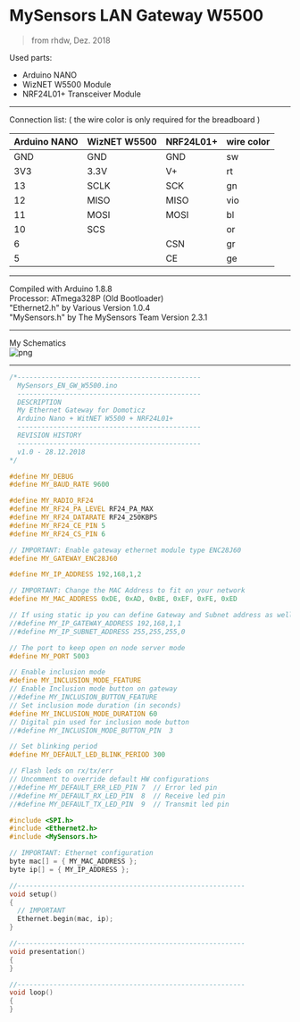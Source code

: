 # MySensors LAN Gateway W5500
> from rhdw, Dez. 2018

Used parts:
* Arduino NANO
* WizNET W5500 Module
* NRF24L01+ Transceiver Module
***

Connection list:
( the wire color is only required for the breadboard )

| Arduino NANO | WizNET W5500 | NRF24L01+ | wire color |
| ----- | ----- | ----- | ----- |
| GND | GND | GND | sw |
| 3V3 | 3.3V | V+ | rt |
| 13 | SCLK | SCK | gn |
| 12 | MISO | MISO | vio | bl | or |
| 11 | MOSI | MOSI | bl | or |
| 10 | SCS |  | or |
| 6 |  | CSN | gr |
| 5 |  | CE | ge 
***

Compiled with Arduino 1.8.8  
Processor: ATmega328P (Old Bootloader)  
"Ethernet2.h" by Various Version 1.0.4  
"MySensors.h" by The MySensors Team Version 2.3.1
***

My Schematics  
![png](https://user-images.githubusercontent.com/21333959/50541348-0c468100-0ba4-11e9-853b-54b6de234a19.png)
***

```ino
/*----------------------------------------------
  MySensors_EN_GW_W5500.ino
  ----------------------------------------------
  DESCRIPTION
  My Ethernet Gateway for Domoticz
  Arduino Nano + WitNET W5500 + NRF24L01+
  ----------------------------------------------
  REVISION HISTORY
  ----------------------------------------------
  v1.0 - 28.12.2018
*/

#define MY_DEBUG
#define MY_BAUD_RATE 9600

#define MY_RADIO_RF24
#define MY_RF24_PA_LEVEL RF24_PA_MAX
#define MY_RF24_DATARATE RF24_250KBPS
#define MY_RF24_CE_PIN 5
#define MY_RF24_CS_PIN 6

// IMPORTANT: Enable gateway ethernet module type ENC28J60
#define MY_GATEWAY_ENC28J60

#define MY_IP_ADDRESS 192,168,1,2

// IMPORTANT: Change the MAC Address to fit on your network
#define MY_MAC_ADDRESS 0xDE, 0xAD, 0xBE, 0xEF, 0xFE, 0xED

// If using static ip you can define Gateway and Subnet address as well
//#define MY_IP_GATEWAY_ADDRESS 192,168,1,1
//#define MY_IP_SUBNET_ADDRESS 255,255,255,0

// The port to keep open on node server mode
#define MY_PORT 5003

// Enable inclusion mode
#define MY_INCLUSION_MODE_FEATURE
// Enable Inclusion mode button on gateway
//#define MY_INCLUSION_BUTTON_FEATURE
// Set inclusion mode duration (in seconds)
#define MY_INCLUSION_MODE_DURATION 60
// Digital pin used for inclusion mode button
//#define MY_INCLUSION_MODE_BUTTON_PIN  3

// Set blinking period
#define MY_DEFAULT_LED_BLINK_PERIOD 300

// Flash leds on rx/tx/err
// Uncomment to override default HW configurations
//#define MY_DEFAULT_ERR_LED_PIN 7  // Error led pin
//#define MY_DEFAULT_RX_LED_PIN  8  // Receive led pin
//#define MY_DEFAULT_TX_LED_PIN  9  // Transmit led pin

#include <SPI.h>
#include <Ethernet2.h>
#include <MySensors.h>

// IMPORTANT: Ethernet configuration
byte mac[] = { MY_MAC_ADDRESS };
byte ip[] = { MY_IP_ADDRESS };

//---------------------------------------------------------
void setup()
{
  // IMPORTANT
  Ethernet.begin(mac, ip);
}

//---------------------------------------------------------
void presentation()
{
}

//---------------------------------------------------------
void loop()
{
}
```
